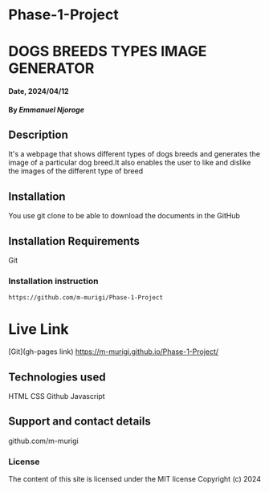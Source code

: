 # Phase-1-Project
# DOGS BREEDS TYPES IMAGE GENERATOR

#### Date, 2024/04/12

#### By *Emmanuel Njoroge*

## Description
It's a webpage that shows different types of dogs breeds and generates the image of a particular dog breed.It also enables the user to like and dislike the images of the different type of breed

## Installation
You use git clone to be able to download the documents in the GitHub

## Installation Requirements
Git

### Installation instruction
```
https://github.com/m-murigi/Phase-1-Project
```

# Live Link
[Git](gh-pages link)
 https://m-murigi.github.io/Phase-1-Project/

## Technologies used
HTML
CSS
Github
Javascript

## Support and contact details
github.com/m-murigi

### License
The content of this site is licensed under the MIT license
Copyright (c) 2024



















